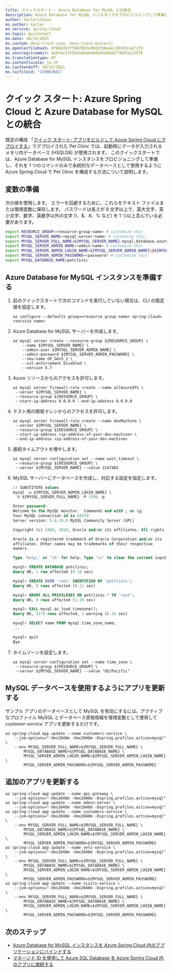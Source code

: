 ```yaml
---
title: クイックスタート - Azure Database for MySQL との統合
description: Azure Database for MySQL インスタンスをプロビジョニングして準備し、それを 1 つのコマンドのみで永続的なデータベースとして使用するように Azure Spring Cloud で Pet Clinic を構成する方法について説明します。
author: karlerickson
ms.author: karler
ms.service: spring-cloud
ms.topic: quickstart
ms.date: 10/15/2021
ms.custom: devx-track-java, devx-track-azurecli
ms.openlocfilehash: 9f9043b7ff667903ed9d2318e4ec20363cae71f9
ms.sourcegitcommit: 4abfec23f50a164ab4dd9db446eb778b61e22578
ms.translationtype: HT
ms.contentlocale: ja-JP
ms.lasthandoff: 10/15/2021
ms.locfileid: "130063661"
---
```

# <a name="quickstart-integrate-azure-spring-cloud-with-azure-database-for-mysql"></a>クイック スタート: Azure Spring Cloud と Azure Database for MySQL との統合

既定の構成 「[クイック スタート: アプリをビルドして Azure Spring Cloud にデプロイする](quickstart-deploy-apps.md)」でデプロイされた Pet Clinic では、起動時にデータが入力されるメモリ内データベース (HSQLDB) が使用されます。 このクイックスタートでは、Azure Database for MySQL インスタンスをプロビジョニングして準備し、それを 1 つのコマンドのみで永続的なデータベースとして使用するように Azure Spring Cloud で Pet Clinic を構成する方法について説明します。

## <a name="variables-preparation"></a>変数の準備

次の値を使用します。 エラーを回避するために、これらをテキスト ファイルまたは環境変数に保存します。 パスワードは長さが 8 文字以上で、英大文字、英小文字、数字、英数字以外の文字 (!、$、#、% など) を 1 つ以上含んでいる必要があります。

```bash
export RESOURCE_GROUP=<resource-group-name> # customize this
export MYSQL_SERVER_NAME=<mysql-server-name> # customize this
export MYSQL_SERVER_FULL_NAME=${MYSQL_SERVER_NAME}.mysql.database.azure.com
export MYSQL_SERVER_ADMIN_NAME=<admin-name> # customize this
export MYSQL_SERVER_ADMIN_LOGIN_NAME=${MYSQL_SERVER_ADMIN_NAME}\@${MYSQL_SERVER_NAME}
export MYSQL_SERVER_ADMIN_PASSWORD=<password> # customize this
export MYSQL_DATABASE_NAME=petclinic
```

## <a name="prepare-an-azure-database-for-mysql-instance"></a>Azure Database for MySQL インスタンスを準備する

1. 前のクイックスタートで次のコマンドを実行していない場合は、CLI の既定値を設定します。
    ```azcli
    az configure --defaults group=<resource group name> spring-cloud=<service name>
    ```
1. Azure Database for MySQL サーバーを作成します。 

    ```azcli
    az mysql server create --resource-group ${RESOURCE_GROUP} \
        --name ${MYSQL_SERVER_NAME} \
        --admin-user ${MYSQL_SERVER_ADMIN_NAME} \
        --admin-password ${MYSQL_SERVER_ADMIN_PASSWORD} \
        --sku-name GP_Gen5_2 \
        --ssl-enforcement Disabled \
        --version 5.7
    ```

1. Azure リソースからのアクセスを許可します。

    ```azcli
    az mysql server firewall-rule create --name allAzureIPs \
     --server ${MYSQL_SERVER_NAME} \
     --resource-group ${RESOURCE_GROUP} \
     --start-ip-address 0.0.0.0 --end-ip-address 0.0.0.0
    ```

1. テスト用の開発マシンからのアクセスを許可します。

    ```azcli
    az mysql server firewall-rule create --name devMachine \
     --server ${MYSQL_SERVER_NAME} \
     --resource-group ${RESOURCE_GROUP} \
     --start-ip-address <ip-address-of-your-dev-machine> \
     --end-ip-address <ip-address-of-your-dev-machine>
    ```

1. 接続タイムアウトを増やします。

    ```azcli
    az mysql server configuration set --name wait_timeout \
     --resource-group ${RESOURCE_GROUP} \
     --server ${MYSQL_SERVER_NAME} --value 2147483
    ```

1. MySQL サーバーにデータベースを作成し、対応する設定を指定します。

    ```sql
    // SUBSTITUTE values
    mysql -u ${MYSQL_SERVER_ADMIN_LOGIN_NAME} \
     -h ${MYSQL_SERVER_FULL_NAME} -P 3306 -p

    Enter password:
    Welcome to the MySQL monitor.  Commands end with ; or \g.
    Your MySQL connection id is 64379
    Server version: 5.6.39.0 MySQL Community Server (GPL)

    Copyright (c) 2000, 2018, Oracle and/or its affiliates. All rights reserved.

    Oracle is a registered trademark of Oracle Corporation and/or its
    affiliates. Other names may be trademarks of their respective
    owners.

    Type 'help;' or '\h' for help. Type '\c' to clear the current input statement.

    mysql> CREATE DATABASE petclinic;
    Query OK, 1 row affected (0.10 sec)

    mysql> CREATE USER 'root' IDENTIFIED BY 'petclinic';
    Query OK, 0 rows affected (0.11 sec)

    mysql> GRANT ALL PRIVILEGES ON petclinic.* TO 'root';
    Query OK, 0 rows affected (1.29 sec)

    mysql> CALL mysql.az_load_timezone();
    Query OK, 3179 rows affected, 1 warning (6.34 sec)

    mysql> SELECT name FROM mysql.time_zone_name;
    ...

    mysql> quit
    Bye
    ```

1. タイムゾーンを設定します。

    ```azcli
    az mysql server configuration set --name time_zone \
     --resource-group ${RESOURCE_GROUP} \
     --server ${MYSQL_SERVER_NAME} --value "US/Pacific"
    ```

## <a name="update-apps-to-use-mysql-database"></a>MySQL データベースを使用するようにアプリを更新する

サンプル アプリのデータベースとして MySQL を有効にするには、アクティブなプロファイル MySQL とデータベース資格情報を環境変数として使用して *customer-service* アプリを更新するだけです。

```azcli
az spring-cloud app update --name customers-service \
    --jvm-options="-Xms2048m -Xmx2048m -Dspring.profiles.active=mysql" \
    --env MYSQL_SERVER_FULL_NAME=${MYSQL_SERVER_FULL_NAME} \
        MYSQL_DATABASE_NAME=${MYSQL_DATABASE_NAME} \
        MYSQL_SERVER_ADMIN_LOGIN_NAME=${MYSQL_SERVER_ADMIN_LOGIN_NAME} \
        MYSQL_SERVER_ADMIN_PASSWORD=${MYSQL_SERVER_ADMIN_PASSWORD}
```

## <a name="update-extra-apps"></a>追加のアプリを更新する

```azcli
az spring-cloud app update --name api-gateway \
    --jvm-options="-Xms2048m -Xmx2048m -Dspring.profiles.active=mysql"
az spring-cloud app update --name admin-server \
    --jvm-options="-Xms2048m -Xmx2048m -Dspring.profiles.active=mysql"
az spring-cloud app update --name customers-service \
    --jvm-options="-Xms2048m -Xmx2048m -Dspring.profiles.active=mysql" \
    --env MYSQL_SERVER_FULL_NAME=${MYSQL_SERVER_FULL_NAME} \
        MYSQL_DATABASE_NAME=${MYSQL_DATABASE_NAME} \
        MYSQL_SERVER_ADMIN_LOGIN_NAME=${MYSQL_SERVER_ADMIN_LOGIN_NAME} \
        MYSQL_SERVER_ADMIN_PASSWORD=${MYSQL_SERVER_ADMIN_PASSWORD}
az spring-cloud app update --name vets-service \
    --jvm-options="-Xms2048m -Xmx2048m -Dspring.profiles.active=mysql" \
    --env MYSQL_SERVER_FULL_NAME=${MYSQL_SERVER_FULL_NAME} \
        MYSQL_DATABASE_NAME=${MYSQL_DATABASE_NAME} \
        MYSQL_SERVER_ADMIN_LOGIN_NAME=${MYSQL_SERVER_ADMIN_LOGIN_NAME} \
        MYSQL_SERVER_ADMIN_PASSWORD=${MYSQL_SERVER_ADMIN_PASSWORD}
az spring-cloud app update --name visits-service \
    --jvm-options="-Xms2048m -Xmx2048m -Dspring.profiles.active=mysql" \
    --env MYSQL_SERVER_FULL_NAME=${MYSQL_SERVER_FULL_NAME} \
        MYSQL_DATABASE_NAME=${MYSQL_DATABASE_NAME} \
        MYSQL_SERVER_ADMIN_LOGIN_NAME=${MYSQL_SERVER_ADMIN_LOGIN_NAME} \
        MYSQL_SERVER_ADMIN_PASSWORD=${MYSQL_SERVER_ADMIN_PASSWORD}
```

## <a name="next-steps"></a>次のステップ

* [Azure Database for MySQL インスタンスを Azure Spring Cloud 内のアプリケーションにバインドする](how-to-bind-mysql.md)
* [マネージド ID を使用して Azure SQL Database を Azure Spring Cloud 内のアプリに接続する](./connect-managed-identity-to-azure-sql.md)

